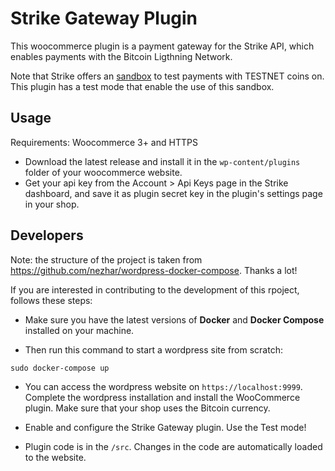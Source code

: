 # Strike Gateway Plugin

This woocommerce plugin is a payment gateway for the Strike API, which enables payments with the Bitcoin Ligthning Network.

Note that Strike offers an [sandbox](https://dev.strike.acinq.co) to test payments with TESTNET coins on. This plugin has a test mode that enable the use of this sandbox.

## Usage

Requirements: Woocommerce 3+ and HTTPS

* Download the latest release and install it in the `wp-content/plugins` folder of your woocommerce website.
* Get your api key from the Account > Api Keys page in the Strike dashboard, and save it as plugin secret key in the plugin's settings page in your shop.

## Developers

Note: the structure of the project is taken from https://github.com/nezhar/wordpress-docker-compose. Thanks a lot! 

If you are interested in contributing to the development of this rpoject, follows these steps:

* Make sure you have the latest versions of **Docker** and **Docker Compose** installed on your machine.

* Then run this command to start a wordpress site from scratch:

```shell
sudo docker-compose up 
```

* You can access the wordpress website on `https://localhost:9999`. Complete the wordpress installation and install the WooCommerce plugin. Make sure that your shop uses the Bitcoin currency.

* Enable and configure the Strike Gateway plugin. Use the Test mode!

* Plugin code is in the `/src`. Changes in the code are automatically loaded to the website.
